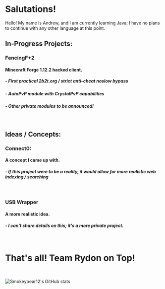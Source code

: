 # Salutations! 

Hello! My name is Andrew, and I am currently learning Java; I have no plans to continue with any other language at this point.

## In-Progress Projects:

### FencingF+2
#### Minecraft Forge 1.12.2 hacked client.
##### - First practical 2b2t.org / strict anti-cheat noslow bypass
##### - AutoPvP module with CrystalPvP capabilities
##### - Other private modules to be announced!
<br>

## Ideas / Concepts:

### Connect0:

#### A concept I came up with.

##### - If this project were to be a reality, it would allow for more realistic web indexing / searching
<br>

### USB Wrapper
#### A more realistic idea.
##### - I can't share details on this; it's a more private project.
<br>



# That's all! Team Rydon on Top!
<br>

![Smokeybear12's GitHub stats](https://github-readme-stats.vercel.app/api?username=Smokeybear12&show_icons=true&theme=tokyonight)
